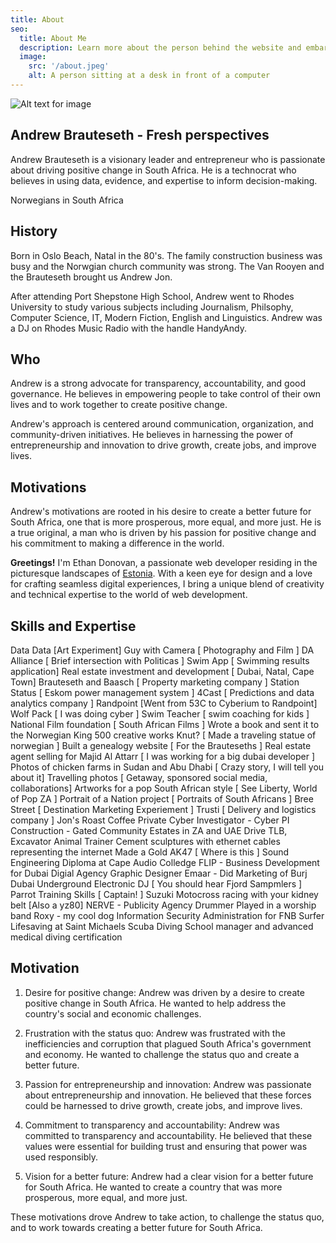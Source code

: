 ```yaml
---
title: About
seo:
  title: About Me
  description: Learn more about the person behind the website and embark on a journey of inspiration and shared experiences.
  image:
    src: '/about.jpeg'
    alt: A person sitting at a desk in front of a computer
---
```


![Alt text for image](/about.jpeg)

## Andrew Brauteseth - Fresh perspectives

Andrew Brauteseth is a visionary leader and entrepreneur who is passionate about driving positive change in South Africa. He is a technocrat who believes in using data, evidence, and expertise to inform decision-making.

Norwegians in South Africa

## History

Born in Oslo Beach, Natal in the 80's. The family construction business was busy and the Norwgian church community was strong. The Van Rooyen and the Brauteseth brought us Andrew Jon. 

After attending Port Shepstone High School, Andrew went to Rhodes University to study various subjects including Journalism, Philsophy, Computer Science, IT, Modern Fiction, English and Linguistics. Andrew was a DJ on Rhodes Music Radio with the handle HandyAndy.

## Who

Andrew is a strong advocate for transparency, accountability, and good governance. He believes in empowering people to take control of their own lives and to work together to create positive change.

Andrew's approach is centered around communication, organization, and community-driven initiatives. He believes in harnessing the power of entrepreneurship and innovation to drive growth, create jobs, and improve lives.

## Motivations

Andrew's motivations are rooted in his desire to create a better future for South Africa, one that is more prosperous, more equal, and more just. He is a true original, a man who is driven by his passion for positive change and his commitment to making a difference in the world.


**Greetings!** I'm Ethan Donovan, a passionate web developer residing in the picturesque landscapes of [Estonia](https://en.wikipedia.org/wiki/Estonia). With a keen eye for design and a love for crafting seamless digital experiences, I bring a unique blend of creativity and technical expertise to the world of web development.

## Skills and Expertise

Data Data [Art Experiment]
Guy with Camera [ Photography and Film ]
DA Alliance [ Brief intersection with Politicas ]
Swim App [ Swimming results application]
Real estate investment and development [ Dubai, Natal, Cape Town]
Brauteseth and Baasch [ Property marketing company ]
Station Status [ Eskom power management system ]
4Cast [ Predictions and data analytics company ]
Randpoint [Went from 53C to Cyberium to Randpoint]
Wolf Pack [ I was doing cyber ]
Swim Teacher [ swim coaching for kids ]
National Film foundation [ South African Films ]
Wrote a book and sent it to the Norwegian King
500 creative works
Knut? [ Made a traveling statue of norwegian ]
Built a genealogy website [ For the Brauteseths ]
Real estate agent selling for Majid Al Attarr [ I was working for a big dubai developer ]
Photos of chicken farms in Sudan and Abu Dhabi [ Crazy story, I will tell you about it]
Travelling photos [ Getaway, sponsored social media, collaborations]
Artworks for a pop South African style [ See Liberty, World of Pop ZA ]
Portrait of a Nation project [ Portraits of South Africans ]
Bree Street [ Destination Marketing Experiement ]
Trusti [ Delivery and logistics company ]
Jon's Roast Coffee
Private Cyber Investigator - Cyber PI
Construction - Gated Community Estates in ZA and UAE
Drive TLB, Excavator
Animal Trainer 
Cement sculptures with ethernet cables representing the internet
Made a Gold AK47 [ Where is this ]
Sound Engineering Diploma at Cape Audio Colledge
FLIP - Business Development for Dubai Digial Agency 
Graphic Designer
Emaar - Did Marketing of Burj Dubai 
Underground Electronic DJ [ You should hear Fjord Sampmlers ]
Parrot Training Skills [ Captain! ]
Suzuki Motocross racing with your kidney belt [Also a yz80]
NERVE - Publicity Agency
Drummer
Played in a worship band
Roxy - my cool dog
Information Security Administration for FNB
Surfer 
Lifesaving at Saint Michaels
Scuba Diving School manager and advanced medical diving certification



## Motivation

1. Desire for positive change: Andrew was driven by a desire to create positive change in South Africa. He wanted to help address the country's social and economic challenges.

2. Frustration with the status quo: Andrew was frustrated with the inefficiencies and corruption that plagued South Africa's government and economy. He wanted to challenge the status quo and create a better future.

3. Passion for entrepreneurship and innovation: Andrew was passionate about entrepreneurship and innovation. He believed that these forces could be harnessed to drive growth, create jobs, and improve lives.

4. Commitment to transparency and accountability: Andrew was committed to transparency and accountability. He believed that these values were essential for building trust and ensuring that power was used responsibly.

5. Vision for a better future: Andrew had a clear vision for a better future for South Africa. He wanted to create a country that was more prosperous, more equal, and more just.

These motivations drove Andrew to take action, to challenge the status quo, and to work towards creating a better future for South Africa.